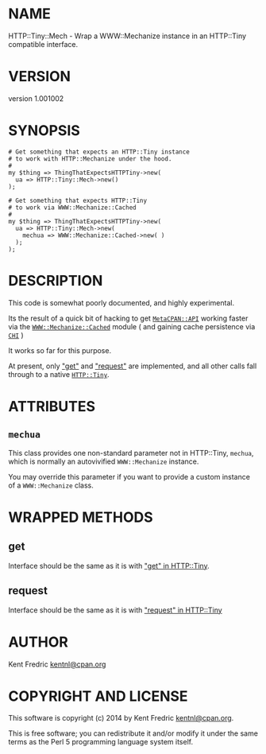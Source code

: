# NAME

HTTP::Tiny::Mech - Wrap a WWW::Mechanize instance in an HTTP::Tiny compatible interface.

# VERSION

version 1.001002

# SYNOPSIS

    # Get something that expects an HTTP::Tiny instance
    # to work with HTTP::Mechanize under the hood.
    #
    my $thing => ThingThatExpectsHTTPTiny->new(
      ua => HTTP::Tiny::Mech->new()
    );

    # Get something that expects HTTP::Tiny
    # to work via WWW::Mechanize::Cached
    #
    my $thing => ThingThatExpectsHTTPTiny->new(
      ua => HTTP::Tiny::Mech->new(
        mechua => WWW::Mechanize::Cached->new( )
      );
    );

# DESCRIPTION

This code is somewhat poorly documented, and highly experimental.

Its the result of a quick bit of hacking to get [`MetaCPAN::API`](https://metacpan.org/pod/MetaCPAN::API) working faster
via the [`WWW::Mechanize::Cached`](https://metacpan.org/pod/WWW::Mechanize::Cached) module ( and gaining cache persistence via
[`CHI`](https://metacpan.org/pod/CHI) )

It works so far for this purpose.

At present, only ["get"](#get) and ["request"](#request) are implemented, and all other calls
fall through to a native [`HTTP::Tiny`](https://metacpan.org/pod/HTTP::Tiny).

# ATTRIBUTES

## `mechua`

This class provides one non-standard parameter not in HTTP::Tiny, `mechua`, which
is normally an autovivified `WWW::Mechanize` instance.

You may override this parameter if you want to provide a custom instance of a `WWW::Mechanize` class.

# WRAPPED METHODS

## get

Interface should be the same as it is with ["get" in HTTP::Tiny](https://metacpan.org/pod/HTTP::Tiny#get).

## request

Interface should be the same as it is with ["request" in HTTP::Tiny](https://metacpan.org/pod/HTTP::Tiny#request)

# AUTHOR

Kent Fredric <kentnl@cpan.org>

# COPYRIGHT AND LICENSE

This software is copyright (c) 2014 by Kent Fredric <kentnl@cpan.org>.

This is free software; you can redistribute it and/or modify it under
the same terms as the Perl 5 programming language system itself.
